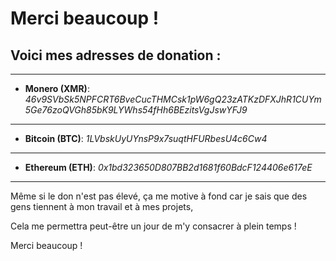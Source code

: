 # Merci beaucoup !

## Voici mes adresses de donation :

-----------
- **Monero (XMR)**: *46v9SVbSk5NPFCRT6BveCucTHMCsk1pW6gQ23zATKzDFXJhR1CUYm5Ge76zoQVGh85bK9LYWhs54fHh6BEzitsVgJswYFJ9*
-----------
- **Bitcoin (BTC)**: *1LVbskUyUYnsP9x7suqtHFURbesU4c6Cw4*
-----------
- **Ethereum (ETH)**: *0x1bd323650D807BB2d1681f60BdcF124406e617eE*
-----------

Même si le don n'est pas élevé, ça me motive à fond car je sais que des gens tiennent à mon travail et à mes projets,

Cela me permettra peut-être un jour de m'y consacrer à plein temps !

Merci beaucoup !
